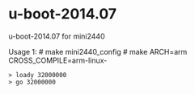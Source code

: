 u-boot-2014.07
==============

u-boot-2014.07 for mini2440

Usage 1:
	# make mini2440_config
	# make ARCH=arm CROSS_COMPILE=arm-linux-
	
	> loady 32000000
	> go 32000000
